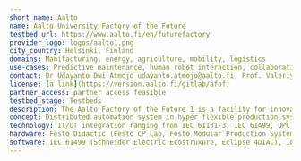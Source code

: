 ```yaml
---
short_name: Aalto
name: Aalto University Factory of the Future
testbed_url: https://www.aalto.fi/en/futurefactory
provider_logo: logos/aalto1.png
city_country: Helsinki, Finland
domains: Manifacturing, energy, agriculture, mobility, logistics
use-cases: Predictive maintenance, human robot interaction, collaborative robots, flexible production, Low electric vehicles.
contact: Dr Udayanto Dwi Atmojo udayanto.atmojo@aalto.fi, Prof. Valeriy Vyatkin valeriy.vyatkin@aalto.fi
license: [a link](https://version.aalto.fi/gitlab/afof)
partner_access: partner access feasible
testbed_stage: Testbeds
description: The Aalto Factory of the Future 1 is a facility for innovation and education of future industrial automation, industry 4.0 and beyond. It is a space shared by humans, robots, and production stations, which serves as a platform for projects in advanced information technologies applied to future production systems. It focuses on achieving revolutionary high flexibility by exploiting the architecture of modular autonomous intelligent production units. We have access to enabling technologies for production systems that include AI, IIoT, wireless (5G, Wi-Fi 6, LoraWAN) connected to Aalto 5G Test Network, edge/fog/cloud computing paradigms, VR/AR
concept: Distributed automation system in hyper flexible production system based on modular production units
technology: IT/OT integration ranging from IEC 61131-3, IEC 61499, OPC UA, 5G, WiFi6, TSN, LoRA, Digital twin, Edge / Cloud computing, smart wearables, mobile AGVs, HPC, 5G, Wi-Fi 6, LoraWAN, Edge computing.
hardware: Festo Didactic (Festo CP Lab, Festo Modular Production System), AGVs with industrial robots mounted (Mobile Industrial Robot MIR100, UR3, ABB Yumi, Festo Robotino, Milvus Robotics SEIT100), HTC Vive VR, Artec 3D Scanner, vertical farming demonstrator, Schneider Electric PLC, Raspberry Pi RevPi Kunbus, Nokia AirScale
software: IEC 61499 (Schneider Electric Ecostruxure, Eclipse 4DIAC), IEC 61131-3 (CodeSys), OPC UA (open62541, ProSys OPC UA, FactoryIO, Visual Components, Microsoft Azure Cloud.
---
```


